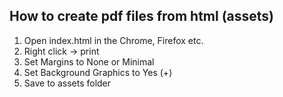 ## How to create pdf files from html (assets)
1. Open index.html in the Chrome, Firefox etc.
2. Right click -> print
3. Set Margins to None or Minimal
4. Set Background Graphics to Yes (+)
5. Save to assets folder